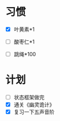

# 习惯


- [x] 叶黄素\*1
- [ ] 酸枣仁\*1
- [ ] 跳绳\*100



# 计划

- [ ] 状态框架做完
- [x] 通关《幽灵诡计》
- [x] 复习一下五声音阶